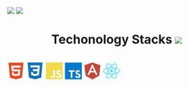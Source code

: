 <div>
  <img height="160em" src="https://github-readme-stats.vercel.app/api?username=gabrielEmilio00&count_private=true&show_icons=true&theme=radical" />
  <img height="160em" src="https://github-readme-stats.vercel.app/api/top-langs/?username=anuraghazra&layout=compact&theme=radical" />
</div>

<div>
  <h1 align="center">Techonology Stacks <img src="https://emojipedia-us.s3.amazonaws.com/source/skype/289/man-technologist_1f468-200d-1f4bb.png" heigth="60" width="60" align="baseline"/></h1><br>
  <img src="https://raw.githubusercontent.com/devicons/devicon/master/icons/html5/html5-plain.svg" alt="HTML" height="40" width="40" align="center" />
  <img src="https://raw.githubusercontent.com/devicons/devicon/master/icons/css3/css3-plain.svg" alt="CSS" height="40" width="40" align="center" />
  <img src="https://raw.githubusercontent.com/devicons/devicon/master/icons/javascript/javascript-plain.svg" alt="JavaScript" height="40" width="40" align="center" />
  <img src="https://raw.githubusercontent.com/devicons/devicon/master/icons/typescript/typescript-plain.svg" alt="TypeScript" height="40" width="40" align="center" />
  <img src="https://raw.githubusercontent.com/devicons/devicon/master/icons/angularjs/angularjs-plain.svg" alt="Angular" height="40" width="40" align="center" />
  <img src="https://raw.githubusercontent.com/devicons/devicon/master/icons/react/react-original.svg" alt="React" height="40" width="40" align="center"/>
</div>
